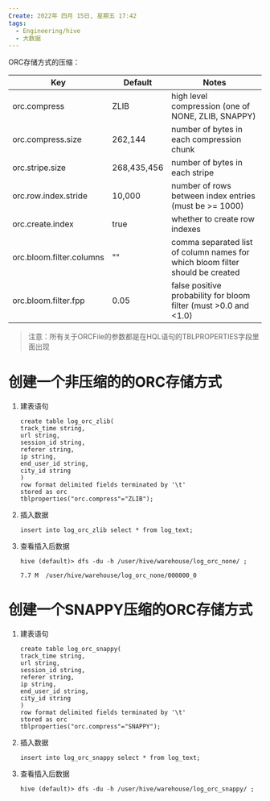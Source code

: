 ```yaml
---
Create: 2022年 四月 15日, 星期五 17:42
tags: 
  - Engineering/hive
  - 大数据
---
```


ORC存储方式的压缩：

| Key                      | Default     | Notes                                                        |
| ------------------------ | ----------- | ------------------------------------------------------------ |
| orc.compress             | ZLIB        | high level compression (one of NONE, ZLIB, SNAPPY)           |
| orc.compress.size        | 262,144     | number of bytes in each compression chunk                    |
| orc.stripe.size          | 268,435,456 | number of bytes in each stripe                               |
| orc.row.index.stride     | 10,000      | number of rows between index entries (must be >= 1000)       |
| orc.create.index         | true        | whether to create row indexes                                |
| orc.bloom.filter.columns | ""          | comma separated list of column names for which bloom filter should be created |
| orc.bloom.filter.fpp     | 0.05        | false positive probability for bloom filter (must >0.0 and <1.0) |

> 注意：所有关于ORCFile的参数都是在HQL语句的TBLPROPERTIES字段里面出现

# 创建一个非压缩的的ORC存储方式
1. 建表语句

	```
	create table log_orc_zlib(
	track_time string,
	url string,
	session_id string,
	referer string,
	ip string,
	end_user_id string,
	city_id string
	)
	row format delimited fields terminated by '\t'
	stored as orc
	tblproperties("orc.compress"="ZLIB");
	```

2. 插入数据
	```
	insert into log_orc_zlib select * from log_text;
	```
3. 查看插入后数据
	```
	hive (default)> dfs -du -h /user/hive/warehouse/log_orc_none/ ;
	
	7.7 M  /user/hive/warehouse/log_orc_none/000000_0
	```
	
# 创建一个SNAPPY压缩的ORC存储方式
1. 建表语句
	```
	create table log_orc_snappy(
	track_time string,
	url string,
	session_id string,
	referer string,
	ip string,
	end_user_id string,
	city_id string
	)
	row format delimited fields terminated by '\t'
	stored as orc
	tblproperties("orc.compress"="SNAPPY");
	```

2. 插入数据

	```
	insert into log_orc_snappy select * from log_text;
	```

3. 查看插入后数据
	```
	hive (default)> dfs -du -h /user/hive/warehouse/log_orc_snappy/ ;
	```





